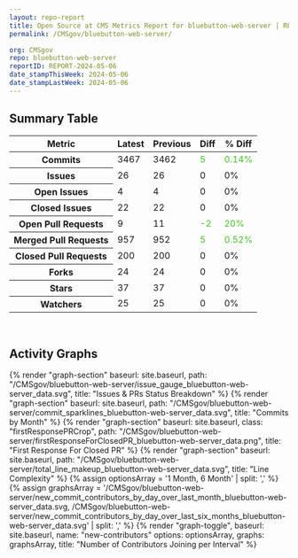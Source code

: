 ```yaml
---
layout: repo-report
title: Open Source at CMS Metrics Report for bluebutton-web-server | REPORT-2024-05-06
permalink: /CMSgov/bluebutton-web-server/

org: CMSgov
repo: bluebutton-web-server
reportID: REPORT-2024-05-06
date_stampThisWeek: 2024-05-06
date_stampLastWeek: 2024-05-06
---
```

<div class="summary-table">
  <table class="usa-table usa-table--borderless">
    <h2> Summary Table </h2>
    <thead>
      <tr>
        <th scope="col">Metric</th>
        <th scope="col">Latest</th>
        <th scope="col">Previous</th>
        <th scope="col">Diff</th>
        <th scope="col">% Diff</th>
      </tr>
    </thead>
    <tbody>
      <tr>
        <th scope="row">Commits</th>
        <td>3467</td>
        <td>3462</td>
        <td style="color: #45c527" >5</td>
        <td style="color: #45c527" >0.14%</td>
      </tr>
      <tr>
        <th scope="row">Issues</th>
        <td>26</td>
        <td>26</td>
        <td style="" >0</td>
        <td style="" >0%</td>
      </tr>
      <tr>
        <th scope="row">Open Issues</th>
        <td>4</td>
        <td>4</td>
        <td style="" >0</td>
        <td style="" >0%</td>
      </tr>
      <tr>
        <th scope="row">Closed Issues</th>
        <td>22</td>
        <td>22</td>
        <td style="" >0</td>
        <td style="" >0%</td>
      </tr>
      <tr>
        <th scope="row">Open Pull Requests</th>
        <td>9</td>
        <td>11</td>
        <td style="color: #45c527" >-2</td>
        <td style="color: #45c527" >20%</td>
      </tr>
      <tr>
        <th scope="row">Merged Pull Requests</th>
        <td>957</td>
        <td>952</td>
        <td style="color: #45c527" >5</td>
        <td style="color: #45c527" >0.52%</td>
      </tr>
      <tr>
        <th scope="row">Closed Pull Requests</th>
        <td>200</td>
        <td>200</td>
        <td style="" >0</td>
        <td style="" >0%</td>
      </tr>
      <tr>
        <th scope="row">Forks</th>
        <td>24</td>
        <td>24</td>
        <td style="" >0</td>
        <td style="" >0%</td>
      </tr>
      <tr>
        <th scope="row">Stars</th>
        <td>37</td>
        <td>37</td>
        <td style="" >0</td>
        <td style="" >0%</td>
      </tr>
      <tr>
        <th scope="row">Watchers</th>
        <td>25</td>
        <td>25</td>
        <td style="" >0</td>
        <td style="" >0%</td>
      </tr>
    </tbody>
  </table>
</div>
<div class="graph-container">
  <br>
  <h2>Activity Graphs</h2>
  <div class="all-graphs">
    <!--- Issues/PRs Status Breakdown Graph -->
    {% render "graph-section"  baseurl: site.baseurl, path: "/CMSgov/bluebutton-web-server/issue_gauge_bluebutton-web-server_data.svg", title: "Issues & PRs Status Breakdown" %}
    <!--- Contributor Activity Line Graph -->
    {% render "graph-section" baseurl: site.baseurl, path: "/CMSgov/bluebutton-web-server/commit_sparklines_bluebutton-web-server_data.svg", title: "Commits by Month" %}
    <!--- First Response For Closed PR Scatterplot -->
    {% render "graph-section" baseurl: site.baseurl, class: "firstResponsePRCrop", path: "/CMSgov/bluebutton-web-server/firstResponseForClosedPR_bluebutton-web-server_data.png", title: "First Response For Closed PR" %}
    <!--- Line Complexity Graphs -->
    {% render "graph-section" baseurl: site.baseurl, path: "/CMSgov/bluebutton-web-server/total_line_makeup_bluebutton-web-server_data.svg", title: "Line Complexity" %}
    <!--- New Commit Contributors by Day over Last Month and Last 6 Months -->
      {% assign optionsArray = '1 Month, 6 Month' | split: ',' %}
      {% assign graphsArray = '/CMSgov/bluebutton-web-server/new_commit_contributors_by_day_over_last_month_bluebutton-web-server_data.svg, /CMSgov/bluebutton-web-server/new_commit_contributors_by_day_over_last_six_months_bluebutton-web-server_data.svg' | split: ',' %}
      {% render "graph-toggle", baseurl: site.baseurl, name: "new-contributors" options: optionsArray, graphs: graphsArray, title: "Number of Contributors Joining per Interval" %}
</div>